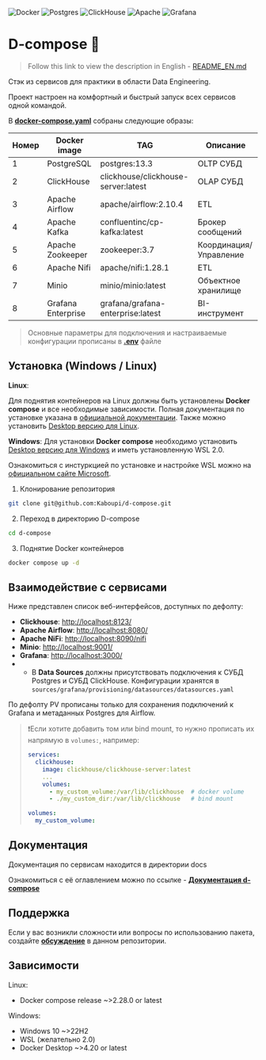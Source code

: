 ![Docker](https://img.shields.io/badge/docker-%230db7ed.svg?style=for-the-badge&logo=docker&logoColor=white)
![Postgres](https://img.shields.io/badge/postgres-%23316192.svg?style=for-the-badge&logo=postgresql&logoColor=white)
![ClickHouse](https://img.shields.io/badge/ClickHouse-FFCC01?style=for-the-badge&logo=clickhouse&logoColor=white)
![Apache](https://img.shields.io/badge/apache-%23D42029.svg?style=for-the-badge&logo=apache&logoColor=white)
![Grafana](https://img.shields.io/badge/grafana-%23F46800.svg?style=for-the-badge&logo=grafana&logoColor=white)

# D-compose 🐳

> Follow this link to view the description in English - [README_EN.md](https://github.com/Kaboupi/d-compose/tree/master/docs/README_EN.md)

Стэк из сервисов для практики в области Data Engineering.

Проект настроен на комфортный и быстрый запуск всех сервисов одной командой.

В [**docker-compose.yaml**](https://github.com/Kaboupi/d-compose/blob/master/docker-compose.yaml) собраны следующие образы:

|Номер|Docker image|TAG|Описание|
|---|---|---|---|
|1|PostgreSQL|postgres:13.3|OLTP СУБД|
|2|ClickHouse|clickhouse/clickhouse-server:latest|OLAP СУБД|
|3|Apache Airflow|apache/airflow:2.10.4|ETL|
|4|Apache Kafka|confluentinc/cp-kafka:latest|Брокер сообщений|
|5|Apache Zookeeper|zookeeper:3.7|Координация/Управление|
|6|Apache Nifi|apache/nifi:1.28.1|ETL|
|7|Minio|minio/minio:latest|Объектное хранилище|
|8|Grafana Enterprise|grafana/grafana-enterprise:latest|BI-инструмент|

> Основные параметры для подключения и настраиваемые конфигурации прописаны в **[.env](https://github.com/Kaboupi/d-compose/blob/master/.env)** файле

<!--Установка-->

## Установка (Windows / Linux)

**Linux**:

Для поднятия контейнеров на Linux должны быть установлены **Docker compose** и все необходимые зависимости. Полная документация по установке указана в [официальной документации](https://docs.docker.com/compose/install/linux/). Также можно установить [Desktop версию для Linux](https://docs.docker.com/desktop/).

**Windows**:
Для установки **Docker compose** необходимо установить [Desktop версию для Windows](https://docs.docker.com/desktop/) и иметь установленную WSL 2.0.

Ознакомиться с инстуркцией по установке и настройке WSL можно на [официальном сайте Microsoft](https://learn.microsoft.com/ru-ru/windows/wsl/install).

1. Клонирование репозитория

```bash
git clone git@github.com:Kaboupi/d-compose.git
```

2. Переход в директорию D-compose

```bash
cd d-compose
```

3. Поднятие Docker контейнеров

```bash
docker compose up -d
```

<!--Взаимодействие с сервисами-->

## Взаимодействие с сервисами

Ниже представлен список веб-интерфейсов, доступных по дефолту:

- **Clickhouse**: [http://localhost:8123/](http://localhost:8123/)
- **Apache Airflow**: [http://localhost:8080/](http://localhost:8080/)
- **Apache NiFi**: [http://localhost:8090/nifi](http://localhost:8090/nifi)
- **Minio**: [http://localhost:9001/](http://localhost:9001/)
- **Grafana**: [http://localhost:3000/](http://localhost:3000/)
- - В **Data Sources** должны присутствовать подключения к СУБД Postgres и СУБД ClickHouse. Конфигурации хранятся в `sources/grafana/provisioning/datasources/datasources.yaml`

По дефолту PV прописаны только для сохранения подключений к Grafana и метаданных Postgres для Airflow.

> ❗Если хотите добавить том или bind mount, то нужно прописать их напрямую в `volumes:`, например:
>
> ```yaml
> services:
>   clickhouse:
>     image: clickhouse/clickhouse-server:latest
>     ...
>     volumes:
>       - my_custom_volume:/var/lib/clickhouse  # docker volume
>       - ./my_custom_dir:/var/lib/clickhouse   # bind mount
>
> volumes:
>   my_custom_volume:
> ```

<!--Документация-->

## Документация

Документация по сервисам находится в директории docs

Ознакомиться с её оглавлением можно по ссылке - **[Документация d-compose](https://github.com/Kaboupi/d-compose/blob/master/docs/list.md)**

<!--Support-->

## Поддержка

Если у вас возникли сложности или вопросы по использованию пакета, создайте
**[обсуждение](https://github.com/kaboupi/d-compose/issues/new/choose)** в данном репозитории.

<!--Зависимости-->

## Зависимости

Linux:

- Docker compose release ~>2.28.0 or latest
  
Windows:

- Windows 10 ~>22H2
- WSL (желательно 2.0)
- Docker Desktop ~>4.20 or latest

